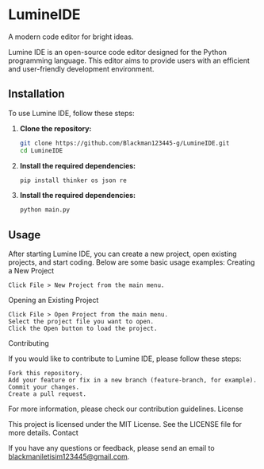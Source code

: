# LumineIDE
A modern code editor for bright ideas.

Lumine IDE is an open-source code editor designed for the Python programming language. This editor aims to provide users with an efficient and user-friendly development environment.

## Installation

To use Lumine IDE, follow these steps:

1. **Clone the repository:**

   ```sh
   git clone https://github.com/Blackman123445-g/LumineIDE.git
   cd LumineIDE

2. **Install the required dependencies:**

   ```sh
   pip install thinker os json re

3. **Install the required dependencies:**
   
   ```sh
   python main.py

## Usage

After starting Lumine IDE, you can create a new project, open existing projects, and start coding. Below are some basic usage examples:
Creating a New Project

    Click File > New Project from the main menu.

Opening an Existing Project

    Click File > Open Project from the main menu.
    Select the project file you want to open.
    Click the Open button to load the project.

Contributing

If you would like to contribute to Lumine IDE, please follow these steps:

    Fork this repository.
    Add your feature or fix in a new branch (feature-branch, for example).
    Commit your changes.
    Create a pull request.

For more information, please check our contribution guidelines.
License

This project is licensed under the MIT License. See the LICENSE file for more details.
Contact

If you have any questions or feedback, please send an email to blackmaniletisim123445@gmail.com.
